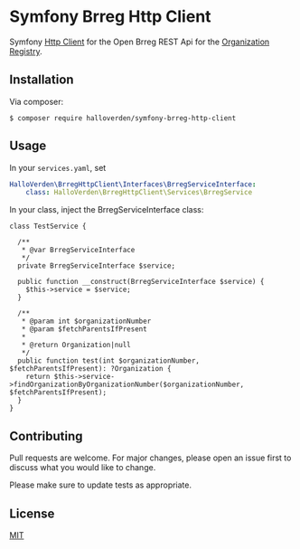 # Symfony Brreg Http Client

Symfony [Http Client](https://symfony.com/doc/current/http_client.html) for the Open Brreg REST Api for the [Organization Registry](https://www.brreg.no/produkter-og-tjenester/apne-data/beskrivelse-av-tjenesten-data-fra-enhetsregisteret/).

## Installation

Via composer:

```console
$ composer require halloverden/symfony-brreg-http-client
```

## Usage

In your `services.yaml`, set 
```yaml
HalloVerden\BrregHttpClient\Interfaces\BrregServiceInterface:
    class: HalloVerden\BrregHttpClient\Services\BrregService
```
In your class, inject the BrregServiceInterface class:
```injectablephp
class TestService {

  /**
   * @var BrregServiceInterface
   */
  private BrregServiceInterface $service;

  public function __construct(BrregServiceInterface $service) {
    $this->service = $service;
  }

  /**
   * @param int $organizationNumber
   * @param $fetchParentsIfPresent
   * 
   * @return Organization|null
   */
  public function test(int $organizationNumber, $fetchParentsIfPresent): ?Organization {
    return $this->service->findOrganizationByOrganizationNumber($organizationNumber, $fetchParentsIfPresent);
  }
}
```

## Contributing
Pull requests are welcome. For major changes, please open an issue first to discuss what you would like to change.

Please make sure to update tests as appropriate.

## License
[MIT](https://choosealicense.com/licenses/mit/)
